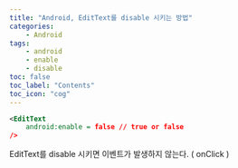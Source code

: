 ```yaml
---
title: "Android, EditText를 disable 시키는 방법"
categories:
    - Android
tags:
    - android
    - enable
    - disable
toc: false
toc_label: "Contents"
toc_icon: "cog"
---
```

```xml
<EditText
    android:enable = false // true or false
/>
```
EditText를 disable 시키면 이벤트가 발생하지 않는다. ( onClick )